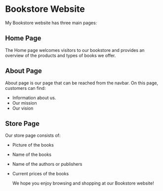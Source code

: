 # Bookstore Website

My Bookstore website has three main pages:

## Home Page

The Home page welcomes visitors to our bookstore and provides an overview of the products and types of books we offer.

## About Page
About page is our page that can be reached from the navbar. On this page, customers can find:

- Information about us. 
- Our mission
- Our vision

## Store Page

Our store page consists of:
- Picture of the books
- Name of the books
- Name of the authors or publishers
- Current prices of the books

    We hope you enjoy browsing and shopping at our Bookstore website!
